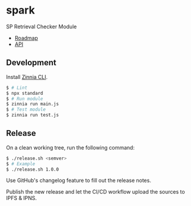 # spark
SP Retrieval Checker Module

- [Roadmap](https://pl-strflt.notion.site/SPARK-Roadmap-ac729c11c49b409fbec54751d1bc6c8a)
- [API](https://github.com/filecoin-station/spark-api)

## Development

Install [Zinnia CLI](https://github.com/filecoin-station/zinnia).

```bash
$ # Lint
$ npx standard
$ # Run module
$ zinnia run main.js
$ # Test module
$ zinnia run test.js
```

## Release

On a clean working tree, run the following command:

```bash
$ ./release.sh <semver>
$ # Example
$ ./release.sh 1.0.0
```

Use GitHub's changelog feature to fill out the release notes.

Publish the new release and let the CI/CD workflow upload the sources
to IPFS & IPNS.
